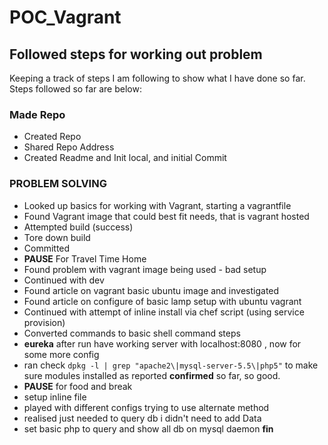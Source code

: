 # POC_Vagrant

## Followed steps for working out problem
Keeping a track of steps I am following to show what I have done so far.
Steps followed so far are below:

### Made Repo
- Created Repo
- Shared Repo Address
- Created Readme and Init local, and initial Commit

### PROBLEM SOLVING
- Looked up basics for working with Vagrant, starting a vagrantfile
- Found Vagrant image that could best fit needs, that is vagrant hosted
- Attempted build (success)
- Tore down build
- Committed
- **PAUSE** For Travel Time Home
- Found problem with vagrant image being used - bad setup
- Continued with dev
- Found article on vagrant basic ubuntu image and investigated
- Found article on configure of basic lamp setup with ubuntu vagrant
- Continued with attempt of inline install via chef script (using service provision)
- Converted commands to basic shell command steps
- **eureka** after run have working server with localhost:8080 , now for some more config
- ran check `dpkg -l | grep "apache2\|mysql-server-5.5\|php5"` to make sure modules installed as reported **confirmed** so far, so good.
- **PAUSE** for food and break
- setup inline file
- played with different configs trying to use alternate method
- realised just needed to query db i didn't need to add Data
- set basic php to query and show all db on mysql daemon
**fin**
